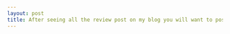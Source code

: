 ```yaml
---
layout: post
title: After seeing all the review post on my blog you will want to post your work to.
---
```


